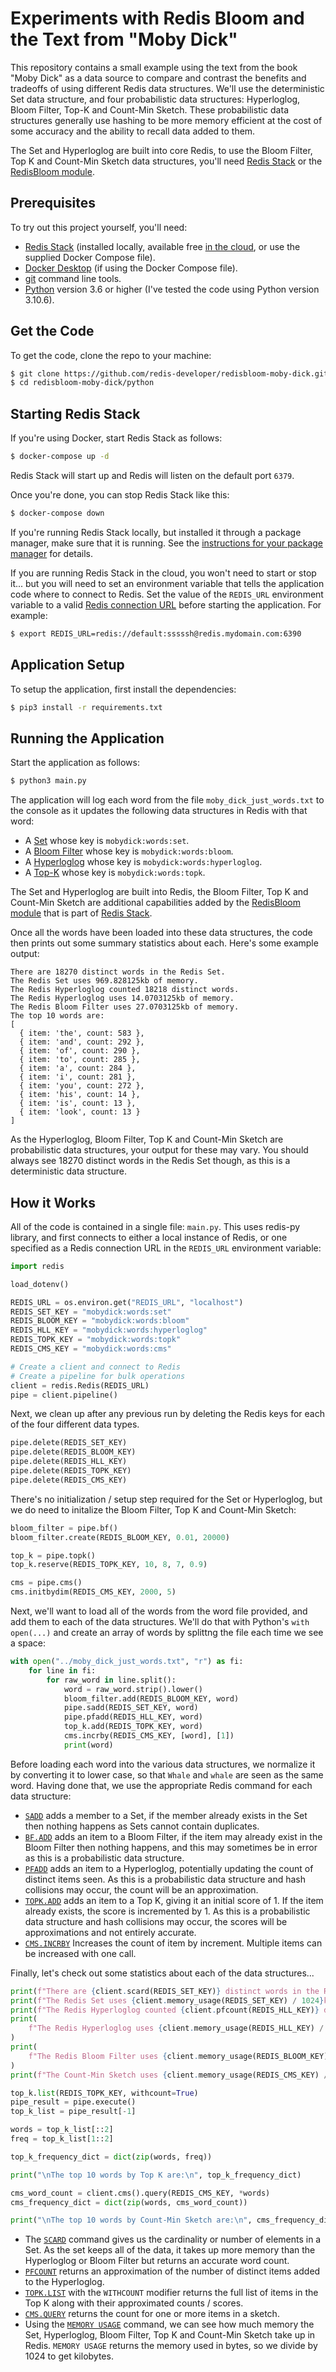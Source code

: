 # Experiments with Redis Bloom and the Text from "Moby Dick"

This repository contains a small example using the text from the book "Moby Dick" as a data source to compare and contrast the benefits and tradeoffs of using different Redis data structures.  We'll use the deterministic Set data structure, and four probabilistic data structures: Hyperloglog, Bloom Filter, Top-K and Count-Min Sketch.  These probabilistic data structures generally use hashing to be more memory efficient at the cost of some accuracy and the ability to recall data added to them.

The Set and Hyperloglog are built into core Redis, to use the Bloom Filter, Top K and Count-Min Sketch data structures, you'll need [Redis Stack](https://redis.io/docs/stack/) or the [RedisBloom module](https://github.com/RedisBloom/RedisBloom).

## Prerequisites

To try out this project yourself, you'll need:

* [Redis Stack](https://redis.io/docs/stack/) (installed locally, available free [in the cloud](https://redis.com/try-free/), or use the supplied Docker Compose file).
* [Docker Desktop](https://www.docker.com/products/docker-desktop/) (if using the Docker Compose file).
* [git](https://git-scm.com/download) command line tools.
* [Python](https://python.org/) version 3.6 or higher (I've tested the code using Python version 3.10.6).

## Get the Code

To get the code, clone the repo to your machine:

```bash
$ git clone https://github.com/redis-developer/redisbloom-moby-dick.git
$ cd redisbloom-moby-dick/python
```

## Starting Redis Stack

If you're using Docker, start Redis Stack as follows:

```bash
$ docker-compose up -d
```

Redis Stack will start up and Redis will listen on the default port `6379`.

Once you're done, you can stop Redis Stack like this:

```bash
$ docker-compose down
```

If you're running Redis Stack locally, but installed it through a package manager, make sure that it is running.  See the [instructions for your package manager](https://redis.io/docs/stack/get-started/install/) for details.

If you are running Redis Stack in the cloud, you won't need to start or stop it... but you will need to set an environment variable that tells the application code where to connect to Redis.  Set the value of the `REDIS_URL` environment variable to a valid [Redis connection URL](https://github.com/redis/node-redis#usage) before starting the application.  For example:

```bash
$ export REDIS_URL=redis://default:sssssh@redis.mydomain.com:6390
```

## Application Setup

To setup the application, first install the dependencies:

```bash
$ pip3 install -r requirements.txt
```

## Running the Application

Start the application as follows:

```bash
$ python3 main.py
```

The application will log each word from the file `moby_dick_just_words.txt` to the console as it updates the following data structures in Redis with that word:

* A [Set](https://redis.io/docs/manual/data-types/data-types-tutorial/#sets) whose key is `mobydick:words:set`.
* A [Bloom Filter](https://redis.io/docs/stack/bloom/) whose key is `mobydick:words:bloom`.
* A [Hyperloglog](https://redis.io/docs/manual/data-types/data-types-tutorial/#hyperloglogs) whose key is `mobydick:words:hyperloglog`.
* A [Top-K](https://redis.io/docs/stack/bloom/) whose key is `mobydick:words:topk`.

The Set and Hyperloglog are built into Redis, the Bloom Filter, Top K and Count-Min Sketch are additional capabilities added by the [RedisBloom module](https://redis.io/docs/stack/bloom/) that is part of [Redis Stack](https://redis.io/docs/stack/).

Once all the words have been loaded into these data structures, the code then prints out some summary statistics about each.  Here's some example output:

```
There are 18270 distinct words in the Redis Set.
The Redis Set uses 969.828125kb of memory.
The Redis Hyperloglog counted 18218 distinct words.
The Redis Hyperloglog uses 14.0703125kb of memory.
The Redis Bloom Filter uses 27.0703125kb of memory.
The top 10 words are:
[
  { item: 'the', count: 583 },
  { item: 'and', count: 292 },
  { item: 'of', count: 290 },
  { item: 'to', count: 285 },
  { item: 'a', count: 284 },
  { item: 'i', count: 281 },
  { item: 'you', count: 272 },
  { item: 'his', count: 14 },
  { item: 'is', count: 13 },
  { item: 'look', count: 13 }
]
```

As the Hyperloglog, Bloom Filter, Top K and Count-Min Sketch are probabilistic data structures, your output for these may vary. You should always see 18270 distinct words in the Redis Set though, as this is a deterministic data structure.

## How it Works

All of the code is contained in a single file: `main.py`.  This uses redis-py library, and first connects to either a local instance of Redis, or one specified as a Redis connection URL in the `REDIS_URL` environment variable:

```python
import redis

load_dotenv()

REDIS_URL = os.environ.get("REDIS_URL", "localhost")
REDIS_SET_KEY = "mobydick:words:set"
REDIS_BLOOM_KEY = "mobydick:words:bloom"
REDIS_HLL_KEY = "mobydick:words:hyperloglog"
REDIS_TOPK_KEY = "mobydick:words:topk"
REDIS_CMS_KEY = "mobydick:words:cms"

# Create a client and connect to Redis
# Create a pipeline for bulk operations
client = redis.Redis(REDIS_URL)
pipe = client.pipeline()

```

Next, we clean up after any previous run by deleting the Redis keys for each of the four different data types.

```python
pipe.delete(REDIS_SET_KEY)
pipe.delete(REDIS_BLOOM_KEY)
pipe.delete(REDIS_HLL_KEY)
pipe.delete(REDIS_TOPK_KEY)
pipe.delete(REDIS_CMS_KEY)
```

There's no initialization / setup step required for the Set or Hyperloglog, but we do need to initalize the Bloom Filter, Top K and Count-Min Sketch:

```python
bloom_filter = pipe.bf()
bloom_filter.create(REDIS_BLOOM_KEY, 0.01, 20000)

top_k = pipe.topk()
top_k.reserve(REDIS_TOPK_KEY, 10, 8, 7, 0.9)

cms = pipe.cms()
cms.initbydim(REDIS_CMS_KEY, 2000, 5)
```

Next, we'll want to load all of the words from the word file provided, and add them to each of the data structures.  We'll do that with Python's `with open(...)` and create an array of words by splittng the file each time we see a space:

```python
with open("../moby_dick_just_words.txt", "r") as fi:
    for line in fi:
        for raw_word in line.split():
            word = raw_word.strip().lower()
            bloom_filter.add(REDIS_BLOOM_KEY, word)
            pipe.sadd(REDIS_SET_KEY, word)
            pipe.pfadd(REDIS_HLL_KEY, word)
            top_k.add(REDIS_TOPK_KEY, word)
            cms.incrby(REDIS_CMS_KEY, [word], [1])
            print(word)
```

Before loading each word into the various data structures, we normalize it by converting it to lower case, so that `Whale` and `whale` are seen as the same word.  Having done that, we use the appropriate Redis command for each data structure:

* [`SADD`](https://redis.io/commands/sadd/) adds a member to a Set, if the member already exists in the Set then nothing happens as Sets cannot contain duplicates.
* [`BF.ADD`](https://redis.io/commands/bf.add/) adds an item to a Bloom Filter, if the item may already exist in the Bloom Filter then nothing happens, and this may sometimes be in error as this is a probabilistic data structure.
* [`PFADD`](https://redis.io/commands/pfadd/) adds an item to a Hyperloglog, potentially updating the count of distinct items seen.  As this is a probabilistic data structure and hash collisions may occur, the count will be an approximation.
* [`TOPK.ADD`](https://redis.io/commands/topk.add/) adds an item to a Top K, giving it an initial score of 1.  If the item already exists, the score is incremented by 1.  As this is a probabilistic data structure and hash collisions may occur, the scores will be approximations and not entirely accurate.
* [`CMS.INCRBY`](https://redis.io/commands/cms.incrby/) Increases the count of item by increment. Multiple items can be increased with one call.

Finally, let's check out some statistics about each of the data structures...

```python
print(f"There are {client.scard(REDIS_SET_KEY)} distinct words in the Redis Set.")
print(f"The Redis Set uses {client.memory_usage(REDIS_SET_KEY) / 1024}kb of memory.")
print(f"The Redis Hyperloglog counted {client.pfcount(REDIS_HLL_KEY)} distinct words.")
print(
    f"The Redis Hyperloglog uses {client.memory_usage(REDIS_HLL_KEY) / 1024}kb of memory."
)
print(
    f"The Redis Bloom Filter uses {client.memory_usage(REDIS_BLOOM_KEY) / 1024}kb of memory."
)
print(f"The Count-Min Sketch uses {client.memory_usage(REDIS_CMS_KEY) / 1024}kb of memory.")

top_k.list(REDIS_TOPK_KEY, withcount=True)
pipe_result = pipe.execute()
top_k_list = pipe_result[-1]

words = top_k_list[::2]
freq = top_k_list[1::2]

top_k_frequency_dict = dict(zip(words, freq))

print("\nThe top 10 words by Top K are:\n", top_k_frequency_dict)

cms_word_count = client.cms().query(REDIS_CMS_KEY, *words)
cms_frequency_dict = dict(zip(words, cms_word_count))

print("\nThe top 10 words by Count-Min Sketch are:\n", cms_frequency_dict)

```

* The [`SCARD`](https://redis.io/commands/scard/) command gives us the cardinality or number of elements in a Set.  As the set keeps all of the data, it takes up more memory than the Hyperloglog or Bloom Filter but returns an accurate word count.
* [`PFCOUNT`](https://redis.io/commands/pfcount/) returns an approximation of the number of distinct items added to the Hyperloglog.  
* [`TOPK.LIST`](https://redis.io/commands/topk.list/) with the `WITHCOUNT` modifier returns the full list of items in the Top K along with their approximated counts / scores.
* [`CMS.QUERY`](https://redis.io/commands/cms.query/) returns the count for one or more items in a sketch.
* Using the [`MEMORY USAGE`](https://redis.io/commands/memory-usage/) command, we can see how much memory the Set, Hyperloglog, Bloom Filter, Top K and Count-Min Sketch take up in Redis.  `MEMORY USAGE` returns the memory used in bytes, so we divide by 1024 to get kilobytes.
